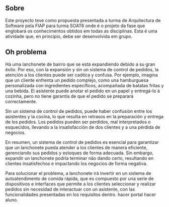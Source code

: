 ## Sobre

Este proyecto teve como propuesta presentada a turma de Arquitectura de Software pela FIAP para turma SOAT6 onde é o projeto da fase que englobará os conhecimentos obtidos em todas as disciplinas. Esta é uma atividade que, en principio, debe ser desenvolvida em grupo.

## Oh problema

Há uma lanchonete de bairro que se está expandiendo debido a su gran éxito. Por eso, con la expansión y sin un sistema de control de pedidos, la atención a los clientes puede ser caótica y confusa. Por ejemplo, imagina que un cliente enfrenta un pedido complejo, como una hamburguesa personalizada con ingredientes específicos, acompañada de batatas fritas y una bebida. El asistente puede anotar el pedido en un papel y entregá-lo à cozinha, pero no tiene garantía de que el pedido se preparará correctamente.

Sin un sistema de control de pedidos, puede haber confusión entre los asistentes y la cocina, lo que resulta en retrasos en la preparación y entrega de los pedidos. Los pedidos pueden ser perdidos, mal interpretados o esquecidos, llevando a la insatisfacción de dos clientes y a una pérdida de negocios.

En resumen, un sistema de control de pedidos es esencial para garantizar que un lanchonete pueda atender a los clientes de manera eficiente, gerenciando sus pedidos y estoques de forma adecuada. Sin embargo, expandir un lanchonete podría terminar não dando certo, resultando en clientes insatisfechos e impactando los negocios de forma negativa.

Para solucionar el problema, a lanchonete irá invertir en un sistema de autoatendimento de comida rápida, que es compuesto por una serie de dispositivos e interfaces que permite a los clientes seleccionar y realizar pedidos sin necesidad de interactuar con un asistente, con las funcionalidades presentadas en los requisitos dentro. hacer portal hacer aluno.
